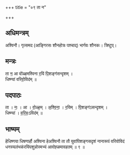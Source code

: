 +++
title = "०९ ता न"

+++
## अधिमन्त्रम्
अश्विनौ। गृत्समद (आङ्गिरसः शौनहोत्रः पश्चाद्) भार्गवः शौनकः। त्रिष्टुप्।

## मन्त्रः
ता न॒ आ वो॑ळ्हमश्विना र॒यिं पि॒शङ्ग॑सन्दृशम् ।  
धिष्ण्या॑ वरिवो॒विद॑म् ॥

## पदपाठः
ता । नः॒ । आ । वो॒ळ्ह॒म् । अ॒श्वि॒ना॒ । र॒यिम् । पि॒शङ्ग॑ऽसन्दृशम् ।  
धिष्ण्या॑ । व॒रि॒वः॒ऽविद॑म् ॥

## भाष्यम्
हेधिष्णया धिषणार्हौ अश्विना हेअश्विनौ ता तौ युवांपिशङ्गसदृशं नानारूपं वरिवोविदं धनस्यलंभकंरयिंपशुन्नोस्मभ्यं आवोह्ळमावहतम् ॥ ९ ॥